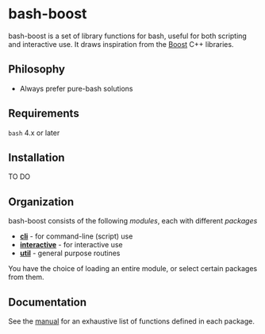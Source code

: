 # bash-boost

bash-boost is a set of library functions for bash, useful for both scripting and interactive use. It draws inspiration from the [Boost](https://boost.org) C++ libraries.

## Philosophy

- Always prefer pure-bash solutions

## Requirements

`bash` 4.x or later

## Installation

TO DO

## Organization

bash-boost consists of the following _modules_, each with different _packages_

- [**cli**](src/cli) - for command-line (script) use
- [**interactive**](src/interactive) - for interactive use
- [**util**](src/util) - general purpose routines

You have the choice of loading an entire module, or select certain packages from them.

## Documentation

See the [manual](src/MANUAL.md) for an exhaustive list of functions defined in each package.
